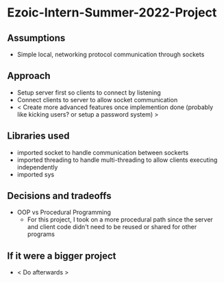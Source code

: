 # Ezoic-Intern-Summer-2022-Project

## Assumptions
 - Simple local, networking protocol communication through sockets 

## Approach
 - Setup server first so clients to connect by listening
 - Connect clients to server to allow socket communication
 - < Create more advanced features once implemention done (probably like kicking users? or setup a password system) >

## Libraries used
 - imported socket to handle communication between sockerts
 - imported threading to handle multi-threading to allow clients executing independently
 - imported sys

## Decisions and tradeoffs 
 - OOP vs Procedural Programming
   - For this project, I took on a more procedural path since the server and client code didn't need to be reused or shared for other programs

## If it were a bigger project 
 - < Do afterwards >
